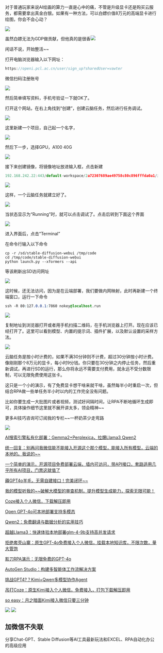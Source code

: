 对于普通玩家来说AI绘画的算力一直是心中的痛，不管是升级显卡还是购买云服务，都需要拿出真金白银。如果有一种方法，可以白嫖价值8万元的高端显卡进行绘图，你会不会心动？

![](https://mmbiz.qpic.cn/sz_mmbiz_png/3WAfPxicpXckAfeI9O6b38KSPN1eSEsSL25LRDZUjiaZPY67Lrib5I2G34Pyk9uf5bvI59dHHZD5AoUkB2wlCS2lQ/640?wx_fmt=png&from=appmsg)

虽然白嫖无法为GDP做贡献，但他真的是很香![](https://res.wx.qq.com/t/wx_fed/we-emoji/res/v1.3.10/assets/Expression/Expression_52@2x.png)

闲话不说，开始整活~~  

打开电脑浏览器输入以下网址：  

```javascript
https://openi.pcl.ac.cn/user/sign_up?sharedUser=vawter
```

微信扫码注册账号

![](https://mmbiz.qpic.cn/sz_mmbiz_png/3WAfPxicpXckAfeI9O6b38KSPN1eSEsSLMHISSJLAt8icUrqrnibrrPFdU7GalvNcDK2RUuUhp67PX5LlRofwGoOw/640?wx_fmt=png&from=appmsg)

然后简单填写资料，手机号验证一下就OK了。

打开这个网站，在右上角找到“创建”，创建云脑任务，然后进行任务调试。

![](https://mmbiz.qpic.cn/sz_mmbiz_png/3WAfPxicpXckAfeI9O6b38KSPN1eSEsSLjiakazaZdfNuqO4qx9N923ocITg5ODjvwGO7erKXmyDKpGBKdwOOeaw/640?wx_fmt=png&from=appmsg)

这里新建一个项目，自己起一个名字，

![](https://mmbiz.qpic.cn/sz_mmbiz_png/3WAfPxicpXckAfeI9O6b38KSPN1eSEsSLAiaibiaT3fwxj5r0ichelhGbemlh73HL3YSadYZmesFREHqTJt5Ma7Iviag/640?wx_fmt=png&from=appmsg)

然后下一步，选择GPU，A100 40G

![](https://mmbiz.qpic.cn/sz_mmbiz_png/3WAfPxicpXckAfeI9O6b38KSPN1eSEsSLOMfJDiaVsWFKOTWzECgib0eV3xbzRKJHn66usGJ4kn6plJKRAWibUQOgQ/640?wx_fmt=png&from=appmsg)

接下来创建镜像，将镜像地址放进输入框，点击新建  

```javascript
192.168.242.22:443/default-workspace/2a72307689ae49758c80c896fffda0a1/image:SD-Webui_v1.9.4_backup
```

![](https://mmbiz.qpic.cn/sz_mmbiz_png/3WAfPxicpXckAfeI9O6b38KSPN1eSEsSLydGKnCITgbLa1Erod7gicLuqDIFVCqcopOBplNZZ4hQicI2QzMTHWMicA/640?wx_fmt=png&from=appmsg)

这样，一个云脑任务就建立好了。

![](https://mmbiz.qpic.cn/sz_mmbiz_png/3WAfPxicpXckAfeI9O6b38KSPN1eSEsSLwQIy3RZibibccib4l8O6VfD8RHXaCs2Tevs6eDJmjUickCZCtKXnFhg21A/640?wx_fmt=png&from=appmsg)

当状态显示为“Running”时，就可以点击调试了。点击后转到下面这个界面

![](https://mmbiz.qpic.cn/sz_mmbiz_png/3WAfPxicpXckAfeI9O6b38KSPN1eSEsSLejXp90A8ic1aXVM8CFWibBlfZnoEv3mkoAkEu3vUBgNRBvSu9rF9r2eg/640?wx_fmt=png&from=appmsg)

进入界面后，点击“Terminal”

在命令行输入以下命令  

```nginx
cp -r /sd/stable-diffusion-webui /tmp/code
cd /tmp/code/stable-diffusion-webui
python launch.py --xformers --api
```

等该刷新出SD访问网址

![](https://mmbiz.qpic.cn/sz_mmbiz_png/3WAfPxicpXckAfeI9O6b38KSPN1eSEsSL37xTl9KSMt5E0HoajHEydmk9wLT8U53EVzzM5dMK4jwZ2GPl0Rzyjw/640?wx_fmt=png&from=appmsg)

这时候，还无法访问，因为是在云端部署，我们要做内网映射，此时再新建一个终端窗口，运行一下命令

```css
ssh -R 80:127.0.0.1:7860 nokey@localhost.run
```

![](https://mmbiz.qpic.cn/sz_mmbiz_png/3WAfPxicpXckAfeI9O6b38KSPN1eSEsSL60bql7VsHPPNvLl9YXfm8GbBctPTcoiaqkrbVicFsWjYXC4e12TWEHUg/640?wx_fmt=png&from=appmsg)

复制地址到浏览器打开或者用手机扫描二维码，在手机浏览器上打开。现在应该已经打开了。这里可以看到模型、内置的提示词、插件扩展，以及默认设置的采样方法。

![](https://mmbiz.qpic.cn/sz_mmbiz_png/3WAfPxicpXckAfeI9O6b38KSPN1eSEsSLuVlIfBicRC4JEjK3QWcZ29YPFUKShO9sRRKxFxUaL1BeGWHm48dXVQA/640?wx_fmt=png&from=appmsg)

云脑任务是按小时计费的，如果不满30分钟则不计费，超过30分钟按小时计费。像刚刚那个8万元的显卡，每小时9分钱。你只要在30分钟之内停止任务，然后重新调试，再进行SD的运行，那么你将永远不需要支付费用，就永远不受分数限制，可以无限免费使用这张卡。

这只是一个小的演示，有了免费显卡想干啥来就干啥，虽然每半小时重启一次，但结合RPA做一些单任务半小时以内的工作完全没有问题。  

比如你要生成一大批图片或者视频，测试好间隔时间，让RPA不断地循环生成即可，具体操作细节这里就不展开讲太多，领会精神~~  

更多AI技巧咨询可订阅我的专栏~~一杯奶茶少走弯路  

![](https://mmbiz.qpic.cn/sz_mmbiz_jpg/3WAfPxicpXckAfeI9O6b38KSPN1eSEsSLsCjAghOGhQibicXialKR2BfhY8ia2JbYFAt0efwJorl6EiaxnhqhuUAowcw/640?wx_fmt=jpeg&from=appmsg)

[AI搜索引擎私有化部署：Gemma2+Perplexica，拉爆Llama3 Qwen2](http://mp.weixin.qq.com/s?__biz=MzIxMjY3MzgyMw==&mid=2247485938&idx=1&sn=732f55b8d57f886c0d593b1e56c20c82&chksm=97433d82a034b494074c7014c4bdcc464bb268fbdeb111614b3149da451f1c138839814e40a7&scene=21#wechat_redirect)  

[统一回复：别再问我微信能不能接入开源这个那个模型，能接入所有模型，云端的本地的。我说的~~](http://mp.weixin.qq.com/s?__biz=MzIxMjY3MzgyMw==&mid=2247485918&idx=1&sn=88f6552dc4b0e3b14da01c57deb88557&chksm=97433daea034b4b85ddf48ec1b4f71cd3336b99ac6206402fe007160040eceda7f7ee0de91b4&scene=21#wechat_redirect)  

[一个简单的演示，开源项目免费部署云端，墙内可访问，带API接口，套路适用几乎所有AI项目，门票这就值了](http://mp.weixin.qq.com/s?__biz=MzIxMjY3MzgyMw==&mid=2247485907&idx=1&sn=436fc53579d277bc97cf9abe5fea6d45&chksm=97433da3a034b4b58d97a820523ec5895799243a570a446a4ebc523431d7c018650a4e6d4a79&scene=21#wechat_redirect)  

[薅GPT4o羊毛，无需自建接口！完美闭环~~](http://mp.weixin.qq.com/s?__biz=MzIxMjY3MzgyMw==&mid=2247485876&idx=1&sn=d838455225c63be9afd8ff6bf5d155f9&chksm=97433dc4a034b4d20d8bdf6ea5e64a56baeaadee5fdcb0dfb7cac834517e6f214bd0193c6d77&scene=21#wechat_redirect)  

[我的模型听我的~~破解大模型的审查机制，提升模型生成能力，探索无限可能！](http://mp.weixin.qq.com/s?__biz=MzIxMjY3MzgyMw==&mid=2247485795&idx=1&sn=3ef4c955fe3c54f6a13357d83a7d6e51&chksm=97433d13a034b405e77bfa2a5c50ca7398403eb0a81346f6999d2ff03a1ea683a83ebedf6fd3&scene=21#wechat_redirect)  

[Coze接入个人微信，下载解压即用](http://mp.weixin.qq.com/s?__biz=MzIxMjY3MzgyMw==&mid=2247485728&idx=1&sn=0cb15118a28ccced63c0b42ec44de72c&chksm=97433d50a034b446087577d8f006aa04a27dbba0a151872323b0b021022dd62d4667965d74fc&scene=21#wechat_redirect)

[Open GPT-4o可本地部署支持多模态](http://mp.weixin.qq.com/s?__biz=MzIxMjY3MzgyMw==&mid=2247485713&idx=1&sn=43da81b11be5ec104dd4957a739727c7&chksm=97433d61a034b477dbde748582f15b947d3d9778df058860a2d8e56a6b2d7fe2595cd0d8be31&scene=21#wechat_redirect)  

[Qwen2：免费翻译与数据分析的实用技巧](http://mp.weixin.qq.com/s?__biz=MzIxMjY3MzgyMw==&mid=2247485689&idx=1&sn=3f650629d2a21013ac38a315d91371a6&chksm=97433c89a034b59f35fb60e756925d4b08359a4bda8f55572806681b54c8ba56290c4a96144c&scene=21#wechat_redirect)

[超越Llama3：快速体验本地部署glm-4-9b支持高并发请求](http://mp.weixin.qq.com/s?__biz=MzIxMjY3MzgyMw==&mid=2247485618&idx=1&sn=c8910decd51996d5907a127e3b9edb98&chksm=97433cc2a034b5d46d17cdfae5c8fe3e35b2ad3f94a6d0b06e008d5950de026c3d4eaf154342&scene=21#wechat_redirect)

[拒绝套壳山寨：原生GPT-4o免费接入个人微信，挂载本地知识库，不限次数，量大管饱](http://mp.weixin.qq.com/s?__biz=MzIxMjY3MzgyMw==&mid=2247485581&idx=1&sn=b8c283aa6bd86bb818b8703b4c0bbd7b&chksm=97433cfda034b5eb7f9cb357e1087b449c991a91747248576ac2cf888cde720f464b870d7eb7&scene=21#wechat_redirect)  

[影刀RPA演示：无限免费的GPT-4o](http://mp.weixin.qq.com/s?__biz=MzIxMjY3MzgyMw==&mid=2247485562&idx=1&sn=f79b2864fbf151268cf81d3703ab8768&chksm=97433c0aa034b51c76df28ce77196244941eca730a020ae52b519439c009fed73e610eb2f147&scene=21#wechat_redirect)  

[AutoGen Studio：构建多智能体工作流解决方案](http://mp.weixin.qq.com/s?__biz=MzIxMjY3MzgyMw==&mid=2247485536&idx=1&sn=a101d038b4e214ccf697689f72ed184f&chksm=97433c10a034b506637ae52a6f80f4e4e6e0a8dadde422e30de7b6e421f291467d8b3f4e2fd0&scene=21#wechat_redirect)  

[挑战GPT4?？Kimi+Qwen多模型协作Agent](http://mp.weixin.qq.com/s?__biz=MzIxMjY3MzgyMw==&mid=2247485467&idx=1&sn=b7e6c03f9ba3968fd00a43ac0c2e0caa&chksm=97433c6ba034b57d11fb58c84740655cd29fdd1f4b146d74cf4fcb2d1f435d1419ad275a6682&scene=21#wechat_redirect)  

[吊打Coze：原生Kimi接入个人微信，免费接入，打包下载解压即用](http://mp.weixin.qq.com/s?__biz=MzIxMjY3MzgyMw==&mid=2247485440&idx=1&sn=90ed6755567fecd1823ed491e8fa28fa&chksm=97433c70a034b566ef5ed0f20129a9d4fd20d264e44f18daed7c13885f6d60c99830ae9b4f37&scene=21#wechat_redirect)  

[so easy：月之暗面Kimi接入微信只要三分钟](http://mp.weixin.qq.com/s?__biz=MzIxMjY3MzgyMw==&mid=2247485420&idx=1&sn=9d851b3860ccccbcc311781a336a0292&chksm=9743339ca034ba8a693983c938a3d4f9f2e6aea44b1306ac091648b2a3ac81c679bc5dab1be9&scene=21#wechat_redirect)  

![](https://mmbiz.qpic.cn/mmbiz_png/3WAfPxicpXcnkVm08ewPXeModD5OO3BRo9kOLChmdAmOb8HSmiabdic9zooPePepcUfUibLPu2qnqicMmicwnfPwpSmg/640?wx_fmt=other&wxfrom=5&wx_lazy=1&wx_co=1&tp=webp)
![](https://mmbiz.qpic.cn/sz_mmbiz_jpg/3WAfPxicpXckH8x8aFTkTs7ic8s2MCXFIXpnznXlNh2tjBdNnshxMmgicYT4b9kWMIK99icKibib6EJEuWt297vheGpw/640?wx_fmt=other&from=appmsg&wxfrom=5&wx_lazy=1&wx_co=1&tp=webp)

**加微信不失联**
----------

分享Chat-GPT、Stable Diffusion等AI工具最新玩法和EXCEL、RPA自动化办公的高级应用